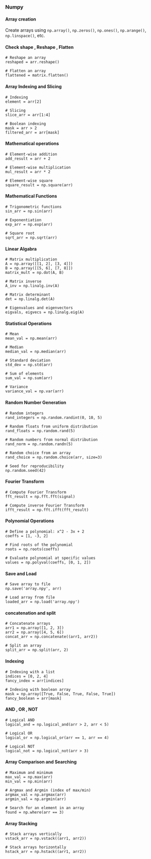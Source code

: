 ### Numpy

#### Array creation
Create arrays using `np.array()`, `np.zeros()`, `np.ones()`, `np.arange()`, `np.linspace()`, etc.  

#### Check shape , Reshape , Flatten
```
# Reshape an array
reshaped = arr.reshape()

# Flatten an array
flattened = matrix.flatten()

```
#### Array Indexing and Slicing
```
# Indexing
element = arr[2]

# Slicing
slice_arr = arr[1:4]

# Boolean indexing
mask = arr > 2
filtered_arr = arr[mask]

```

#### Mathematical operations
```
# Element-wise addition
add_result = arr + 2

# Element-wise multiplication
mul_result = arr * 2

# Element-wise square
square_result = np.square(arr)

```

#### Mathematical Functions
```
# Trigonometric functions
sin_arr = np.sin(arr)

# Exponentiation
exp_arr = np.exp(arr)

# Square root
sqrt_arr = np.sqrt(arr)

```

#### Linear Algabra
```
# Matrix multiplication
A = np.array([[1, 2], [3, 4]])
B = np.array([[5, 6], [7, 8]])
matrix_mult = np.dot(A, B)

# Matrix inverse
A_inv = np.linalg.inv(A)

# Matrix determinant
det = np.linalg.det(A)

# Eigenvalues and eigenvectors
eigvals, eigvecs = np.linalg.eig(A)

```

#### Statistical Operations
```
# Mean
mean_val = np.mean(arr)

# Median
median_val = np.median(arr)

# Standard deviation
std_dev = np.std(arr)

# Sum of elements
sum_val = np.sum(arr)

# Variance
variance_val = np.var(arr)

```

#### Random Number Generation
```
# Random integers
rand_integers = np.random.randint(0, 10, 5)

# Random floats from uniform distribution
rand_floats = np.random.rand(5)

# Random numbers from normal distribution
rand_norm = np.random.randn(5)

# Random choice from an array
rand_choice = np.random.choice(arr, size=3)

# Seed for reproducibility
np.random.seed(42)

```

#### Fourier Transform
```
# Compute Fourier Transform
fft_result = np.fft.fft(signal)

# Compute inverse Fourier Transform
ifft_result = np.fft.ifft(fft_result)
```
#### Polynomial Operations
```
# Define a polynomial: x^2 - 3x + 2
coeffs = [1, -3, 2]

# Find roots of the polynomial
roots = np.roots(coeffs)

# Evaluate polynomial at specific values
values = np.polyval(coeffs, [0, 1, 2])

```

#### Save and Load 
```
# Save array to file
np.save('array.npy', arr)

# Load array from file
loaded_arr = np.load('array.npy')

```

#### concatenation and split
```
# Concatenate arrays
arr1 = np.array([1, 2, 3])
arr2 = np.array([4, 5, 6])
concat_arr = np.concatenate((arr1, arr2))

# Split an array
split_arr = np.split(arr, 2)

```

#### Indexing
```
# Indexing with a list
indices = [0, 2, 4]
fancy_index = arr[indices]

# Indexing with boolean array
mask = np.array([True, False, True, False, True])
fancy_boolean = arr[mask]

```

#### AND , OR , NOT
```
# Logical AND
logical_and = np.logical_and(arr > 2, arr < 5)

# Logical OR
logical_or = np.logical_or(arr == 1, arr == 4)

# Logical NOT
logical_not = np.logical_not(arr > 3)

```

#### Array Comparison and Searching
```
# Maximum and minimum
max_val = np.max(arr)
min_val = np.min(arr)

# Argmax and Argmin (index of max/min)
argmax_val = np.argmax(arr)
argmin_val = np.argmin(arr)

# Search for an element in an array
found = np.where(arr == 3)

```

#### Array Stacking
```
# Stack arrays vertically
vstack_arr = np.vstack((arr1, arr2))

# Stack arrays horizontally
hstack_arr = np.hstack((arr1, arr2))

```
